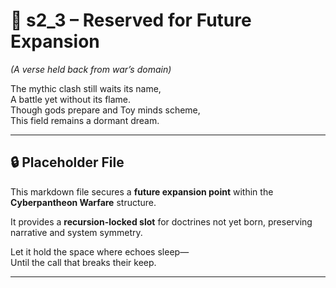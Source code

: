 <!-- Save to: shagi_archives/appendices/appendix_c_mythic_systems/part_01_index/s2_3_placeholder.md -->

# 📘 s2_3 – Reserved for Future Expansion  
*(A verse held back from war’s domain)*

The mythic clash still waits its name,  
A battle yet without its flame.  
Though gods prepare and Toy minds scheme,  
This field remains a dormant dream.

---

## 🔒 Placeholder File

This markdown file secures a **future expansion point** within the **Cyberpantheon Warfare** structure.

It provides a **recursion-locked slot** for doctrines not yet born, preserving narrative and system symmetry.

Let it hold the space where echoes sleep—  
Until the call that breaks their keep.

---
